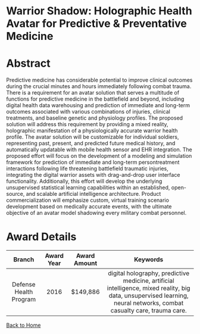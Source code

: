
Warrior Shadow: Holographic Health Avatar for Predictive &amp; Preventative Medicine
====================================================================================

# Abstract


Predictive medicine has considerable potential to improve clinical outcomes during the crucial minutes and hours immediately following combat trauma. There is a requirement for an avatar solution that serves a multitude of functions for predictive medicine in the battlefield and beyond, including digital health data warehousing and prediction of immediate and long-term outcomes associated with various combinations of injuries, clinical treatments, and baseline genetic and physiology profiles. The proposed solution will address this requirement by providing a mixed reality, holographic manifestation of a physiologically accurate warrior health profile. The avatar solution will be customizable for individual soldiers, representing past, present, and predicted future medical history, and automatically updatable with mobile health sensor and EHR integration. The proposed effort will focus on the development of a modeling and simulation framework for prediction of immediate and long-term persontreatment interactions following life threatening battlefield traumatic injuries, integrating the digital warrior assets with drag-and-drop user interface functionality. Additionally, this effort will develop the underlying unsupervised statistical learning capabilities within an established, open-source, and scalable artificial intelligence architecture. Product commercialization will emphasize custom, virtual training scenario development based on medically accurate events, with the ultimate objective of an avatar model shadowing every military combat personnel.  

# Award Details

|Branch|Award Year|Award Amount|Keywords|
| :---: | :---: | :---: | :---: |
|Defense Health Program|2016|$149,886|digital holography, predictive medicine, artificial intelligence, mixed reality, big data, unsupervised learning, neural networks, combat casualty care, trauma care.|
  
  


[Back to Home](https://github.com/chrischow/dod_sbir_awards/Reports/DJ/#1809)